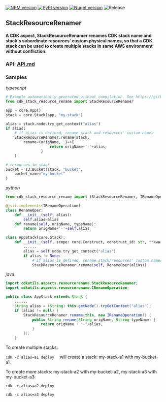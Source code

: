 [![NPM version](https://badge.fury.io/js/cdk-stack-resource-rename.svg)](https://badge.fury.io/js/cdk-stack-resource-rename)
[![PyPI version](https://badge.fury.io/py/cdk-stack-resource-rename.svg)](https://badge.fury.io/py/cdk-stack-resource-rename)
[![Nuget version](https://badge.fury.io/nu/cdk-stack-resource-rename.svg)](https://badge.fury.io/nu/CdkUtils.Aspects.ResourceRename)
![Release](https://github.com/yglcode/cdk-stack-resource-rename/workflows/Release/badge.svg)

## StackResourceRenamer

#### A CDK aspect, StackResourceRenamer renames CDK stack name and stack's subordinate resources' custom physical names, so that a CDK stack can be used to create multiple stacks in same AWS environment without confliction.

### API: [API.md](https://github.com/yglcode/cdk-stack-resource-rename/blob/main/API.md)

### Samples

*typescript*

```python
# Example automatically generated without compilation. See https://github.com/aws/jsii/issues/826
from cdk_stack_resource_rename import StackResourceRenamer

app = core.App()
stack = core.Stack(app, "my-stack")

alias = stack.node.try_get_context("alias")
if alias:
    # if alias is defined, rename stack and resources' custom names
    StackResourceRenamer.rename(stack,
        rename=(origName, _)=>{
                    return origName+'-'+alias;
                }
    )

# resources in stack
bucket = s3.Bucket(stack, "bucket",
    bucket_name="my-bucket"
)
```

*python*

```python
from cdk_stack_resource_rename import (StackResourceRenamer, IRenameOperation)

@jsii.implements(IRenameOperation)
class RenameOper:
    def __init__(self, alias):
        self.alias=alias
    def rename(self, origName, typeName):
        return origName+'-'+self.alias

class AppStack(core.Stack):
    def __init__(self, scope: core.Construct, construct_id: str, **kwargs) -> None:
        ......
        alias = self.node.try_get_context("alias")
        if alias != None:
            # if alias is defined, rename stack/resources' custom names
            StackResourceRenamer.rename(self, RenameOper(alias))
```

*java*

```java
import cdkutils.aspects.resourcerename.StackResourceRenamer;
import cdkutils.aspects.resourcerename.IRenameOperation;

public class AppStack extends Stack {
    ......
    String alias = (String) this.getNode().tryGetContext("alias");
    if (alias != null) {
        StackResourceRenamer.rename(this, new IRenameOperation() {
            public String rename(String origName, String typeName) {
                return origName + "-"+alias;
            }
        });
    }
```

To create multiple stacks:

`cdk -c alias=a1 deploy  `
will create a stack: my-stack-a1 with my-bucket-a1.

To create more stacks: my-stack-a2 with my-bucket-a2, my-stack-a3 with my-bucket-a3:

`cdk -c alias=a2 deploy`

`cdk -c alias=a3 deploy`
